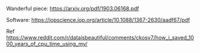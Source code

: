 Wanderful piece: https://arxiv.org/pdf/1903.06168.pdf

Software: https://iopscience.iop.org/article/10.1088/1367-2630/aadf67/pdf

Ref https://www.reddit.com/r/dataisbeautiful/comments/ckosy7/how_i_saved_1000_years_of_cpu_time_using_my/
